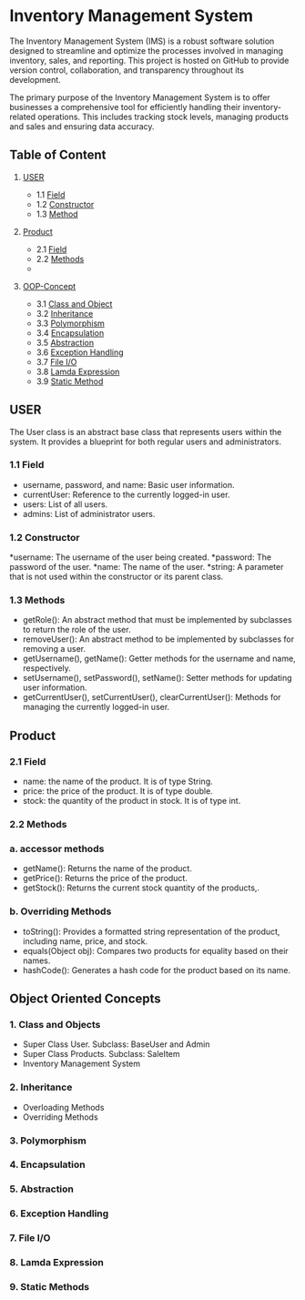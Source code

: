 # Inventory Management System

The Inventory Management System (IMS) is a robust software solution designed to streamline and optimize the processes involved in managing inventory, sales, and reporting. This project is hosted on GitHub to provide version control, collaboration, and transparency throughout its development.	

The primary purpose of the Inventory Management System is to offer businesses a comprehensive tool for efficiently handling their inventory-related operations. This includes tracking stock levels, managing products and sales and ensuring data accuracy.


## Table of Content

1. [USER](#user)
   - 1.1 [Field](#field)
   - 1.2 [Constructor](#constructor)
   - 1.3 [Method](#method)
   
2. [Product](#product)
   - 2.1 [Field](#field)
   - 2.2 [Methods](#methods)
   - 
3. [OOP-Concept](#oop-concept)
   - 3.1 [Class and Object](#class-and-object)
   - 3.2 [Inheritance](#inheritance)
   - 3.3 [Polymorphism](#polymorphism)
   - 3.4 [Encapsulation](#encapsulation)
   - 3.5 [Abstraction](#abstraction)
   - 3.6 [Exception Handling](#exception-handling)
   - 3.7 [File I/O](#file-I/O)
   - 3.8 [Lamda Expression](#lamda-expression)
   - 3.9 [Static Method](#static-methods)

## USER
  The User class is an abstract base class that represents users within the system. It provides a blueprint for both regular users and administrators.
  ### 1.1 Field
  * username, password, and name: Basic user information.
  * currentUser: Reference to the currently logged-in user.
  * users: List of all users.
  * admins: List of administrator users.
    
  ### 1.2 Constructor
  *username: The username of the user being created.
  *password: The password of the user.
  *name: The name of the user.
  *string: A parameter that is not used within the constructor or its parent class.
  
  ### 1.3 Methods
  * getRole(): An abstract method that must be implemented by subclasses to return the role of the user.
  * removeUser(): An abstract method to be implemented by subclasses for removing a user.
  * getUsername(), getName(): Getter methods for the username and name, respectively.
  * setUsername(), setPassword(), setName(): Setter methods for updating user information.
  * getCurrentUser(), setCurrentUser(), clearCurrentUser(): Methods for managing the currently logged-in user.
    

  
## Product
### 2.1 Field
* name: the name of the product. It is of type String.
* price: the price of the product. It is of type double.
* stock: the quantity of the product in stock. It is of type int.
### 2.2 Methods
### a. accessor methods
* getName(): Returns the name of the product.
* getPrice(): Returns the price of the product.
* getStock(): Returns the current stock quantity of the products,\.
### b. Overriding Methods
* toString(): Provides a formatted string representation of the product, including name, price, and stock.
* equals(Object obj): Compares two products for equality based on their names.
* hashCode(): Generates a hash code for the product based on its name.


## Object Oriented Concepts
### 1. Class and Objects
* Super Class User. Subclass: BaseUser and Admin
* Super Class Products. Subclass: SaleItem
* Inventory Management System
  
### 2. Inheritance
* Overloading Methods
* Overriding Methods
  
### 3. Polymorphism
### 4. Encapsulation
### 5. Abstraction
### 6. Exception Handling
### 7. File I/O
### 8. Lamda Expression
### 9. Static Methods




     

